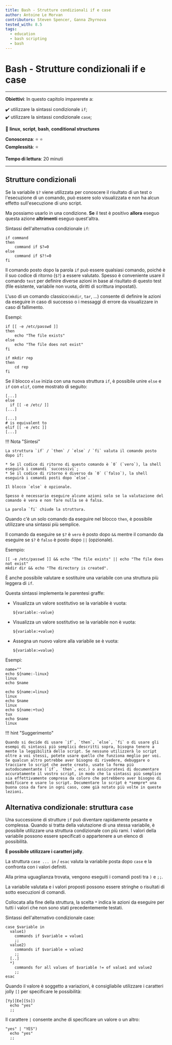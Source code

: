 ```yaml
---
title: Bash - Strutture condizionali if e case
author: Antoine Le Morvan
contributors: Steven Spencer, Ganna Zhyrnova
tested_with: 8.5
tags:
  - education
  - bash scripting
  - bash
---
```


# Bash - Strutture condizionali if e case

****

**Obiettivi**: In questo capitolo imparerete a:

:heavy_check_mark: utilizzare la sintassi condizionale `if`;  
:heavy_check_mark: utilizzare la sintassi condizionale `case`;

:checkered_flag: **linux**, **script**, **bash**, **conditional structures**

**Conoscenza**: :star: :star:  
**Complessità**: :star:

**Tempo di lettura**: 20 minuti

****

## Strutture condizionali

Se la variabile `$?` viene utilizzata per conoscere il risultato di un test o l'esecuzione di un comando, può essere solo visualizzata e non ha alcun effetto sull'esecuzione di uno script.

Ma possiamo usarlo in una condizione. **Se** il test è positivo **allora** eseguo questa azione **altrimenti** eseguo quest'altra.

Sintassi dell'alternativa condizionale `if`:

```
if command
then
    command if $?=0
else
    command if $?!=0
fi
```

Il comando posto dopo la parola `if` può essere qualsiasi comando, poiché è il suo codice di ritorno (`$?`) a essere valutato. Spesso è conveniente usare il comando `test` per definire diverse azioni in base al risultato di questo test (file esistente, variabile non vuota, diritti di scrittura impostati).

L'uso di un comando classico`(mkdir`, `tar`, ...) consente di definire le azioni da eseguire in caso di successo o i messaggi di errore da visualizzare in caso di fallimento.

Esempi:

```
if [[ -e /etc/passwd ]]
then
    echo "The file exists"
else
    echo "The file does not exist"
fi

if mkdir rep
then
    cd rep
fi
```

Se il blocco `else` inizia con una nuova struttura `if`, è possibile unire `else` e `if` con `elif`, come mostrato di seguito:

```
[...]
else
  if [[ -e /etc/ ]]
[...]

[...]
# is equivalent to
elif [[ -e /etc ]]
[...]
```

!!! Nota "Sintesi"

    La struttura `if` / `then` / `else` / `fi` valuta il comando posto dopo if:

    * Se il codice di ritorno di questo comando è `0` (`vero`), la shell eseguirà i comandi `successivi`;
    * Se il codice di ritorno è diverso da `0` (`falso`), la shell eseguirà i comandi posti dopo `else`.

    Il blocco `else` è opzionale.

    Spesso è necessario eseguire alcune azioni solo se la valutazione del comando è vera e non fare nulla se è falsa.

    La parola `fi` chiude la struttura.

Quando c'è un solo comando da eseguire nel blocco `then`, è possibile utilizzare una sintassi più semplice.

Il comando da eseguire se `$?` è `vero` è posto dopo `&&` mentre il comando da eseguire se `$?` è `falso` è posto dopo `||` (opzionale).

Esempio:

```
[[ -e /etc/passwd ]] && echo "The file exists" || echo "The file does not exist"
mkdir dir && echo "The directory is created".
```

È anche possibile valutare e sostituire una variabile con una struttura più leggera di `if`.

Questa sintassi implementa le parentesi graffe:

* Visualizza un valore sostitutivo se la variabile è vuota:
    ```
    ${variable:-value}
    ```
* Visualizza un valore sostitutivo se la variabile non è vuota:
    ```
    ${variable:+value}
    ```
* Assegna un nuovo valore alla variabile se è vuota:
    ```
    ${variable:=value}
    ```

Esempi:

```
name=""
echo ${name:-linux}
linux
echo $name

echo ${name:=linux}
linux
echo $name
linux
echo ${name:+tux}
tux
echo $name
linux
```

!!! hint "Suggerimento"

    Quando si decide di usare `if`, `then`, `else`, `fi` o di usare gli esempi di sintassi più semplici descritti sopra, bisogna tenere a mente la leggibilità dello script. Se nessuno utilizzerà lo script oltre a voi stessi, potete usare quello che funziona meglio per voi. Se qualcun altro potrebbe aver bisogno di rivedere, debuggare o tracciare lo script che avete creato, usate la forma più autodocumentante (`if`, `then`, ecc.) o assicuratevi di documentare accuratamente il vostro script, in modo che la sintassi più semplice sia effettivamente compresa da coloro che potrebbero aver bisogno di modificare e usare lo script. Documentare lo script è *sempre* una buona cosa da fare in ogni caso, come già notato più volte in queste lezioni.

## Alternativa condizionale: struttura `case`

Una successione di strutture `if` può diventare rapidamente pesante e complessa. Quando si tratta della valutazione di una stessa variabile, è possibile utilizzare una struttura condizionale con più rami. I valori della variabile possono essere specificati o appartenere a un elenco di possibilità.

**È possibile utilizzare i caratteri jolly**.

La struttura `case ... in` / `esac` valuta la variabile posta dopo `case` e la confronta con i valori definiti.

Alla prima uguaglianza trovata, vengono eseguiti i comandi posti tra `)` e `;;`.

La variabile valutata e i valori proposti possono essere stringhe o risultati di sotto esecuzioni di comandi.

Collocata alla fine della struttura, la scelta `*` indica le azioni da eseguire per tutti i valori che non sono stati precedentemente testati.

Sintassi dell'alternativo condizionale case:

```
case $variable in
  value1)
    commands if $variable = value1
    ;;
  value2)
    commands if $variable = value2
    ;;
  [..]
  *)
    commands for all values of $variable != of value1 and value2
    ;;
esac
```

Quando il valore è soggetto a variazioni, è consigliabile utilizzare i caratteri jolly `[]` per specificare le possibilità:

```
[Yy][Ee][Ss])
  echo "yes"
  ;;
```

Il carattere `|` consente anche di specificare un valore o un altro:

```
"yes" | "YES")
  echo "yes"
  ;;
```
